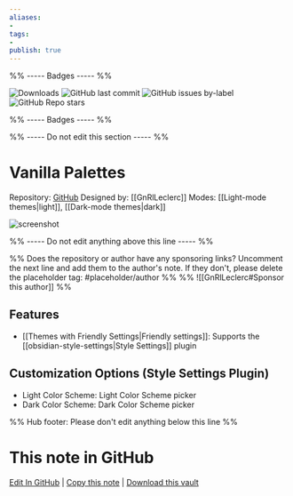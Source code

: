 ```yaml
---
aliases:
- 
tags: 
- 
publish: true
---
```


%% ----- Badges ----- %%

![Downloads](https://img.shields.io/badge/downloads-4636-573E7A?style=for-the-badge&logo=)
![GitHub last commit](https://img.shields.io/github/last-commit/GnRlLeclerc/Vanilla-Theme-Palettes?color=573E7A&label=last%20update&logo=github&style=for-the-badge)
![GitHub issues by-label](https://img.shields.io/github/issues/GnRlLeclerc/Vanilla-Theme-Palettes/help%20wanted?color=573E7A&logo=github&style=for-the-badge) 
![GitHub Repo stars](https://img.shields.io/github/stars/GnRlLeclerc/Vanilla-Theme-Palettes?color=573E7A&logo=github&style=for-the-badge)

%% ----- Badges ----- %%

%% ----- Do not edit this section ----- %%

# Vanilla Palettes

Repository: [GitHub](https://github.com/GnRlLeclerc/Vanilla-Theme-Palettes)
Designed by: [[GnRlLeclerc]]
Modes: [[Light-mode themes|light]], [[Dark-mode themes|dark]]



![screenshot](https://github.com/GnRlLeclerc/Vanilla-Theme-Palettes/raw/HEAD/thumbnail.png)

%% ----- Do not edit anything above this line ----- %% 

%% Does the repository or author have any sponsoring links? Uncomment the next line and add them to the author's note. If they don't, please delete the placeholder tag: #placeholder/author %%
%% ![[GnRlLeclerc#Sponsor this author]] %%


## Features

- [[Themes with Friendly Settings|Friendly settings]]: Supports the [[obsidian-style-settings|Style Settings]] plugin

## Customization Options (Style Settings Plugin) 
- Light Color Scheme: Light Color Scheme picker
- Dark Color Scheme: Dark Color Scheme picker


%% Hub footer: Please don't edit anything below this line %%

# This note in GitHub

<span class="git-footer">[Edit In GitHub](https://github.dev/obsidian-community/obsidian-hub/blob/main/02%20-%20Community%20Expansions/02.05%20All%20Community%20Expansions/Themes/Vanilla%20Palettes.md "git-hub-edit-note") | [Copy this note](https://raw.githubusercontent.com/obsidian-community/obsidian-hub/main/02%20-%20Community%20Expansions/02.05%20All%20Community%20Expansions/Themes/Vanilla%20Palettes.md "git-hub-copy-note") | [Download this vault](https://github.com/obsidian-community/obsidian-hub/archive/refs/heads/main.zip "git-hub-download-vault") </span>
